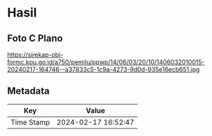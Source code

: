 # Hasil

## Foto C Plano

https://sirekap-obj-formc.kpu.go.id/a750/pemilu/ppwp/14/06/03/20/10/1406032010015-20240217-164746--a37833c5-1c9a-4273-9d0d-935e16ecb651.jpg


## Metadata

| Key        | Value               |
| ---------- | ------------------- |
| Time Stamp | 2024-02-17 16:52:47 |



